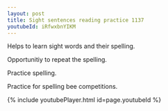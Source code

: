 ```yaml
---
layout: post
title: Sight sentences reading practice 1137
youtubeId: iRfwxbnYIKM
---
```

 
 
Helps to learn sight words and their spelling.

Opportunitiy to repeat the spelling. 

Practice spelling. 
 
Practice for spelling bee competitions. 
 
{% include youtubePlayer.html id=page.youtubeId %}
 
 
